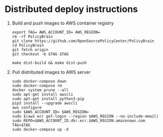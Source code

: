 # Distributed deploy instructions

1. Build and push images to AWS container registry
    ```
    export TAG= AWS_ACCOUNT_ID= AWS_REGION=
    rm -rf PolicyBrain
    git clone https://github.com/OpenSourcePolicyCenter/PolicyBrain
    cd PolicyBrain
    git fetch origin
    git checkout -b $TAG $TAG

    make dist-build && make dist-push
    ```


2. Pull distributed images to AWS server
    ```
    sudo docker-compose down
    sudo docker-compose rm
    docker system prune --all
    sudo apt-get install awscli
    sudo apt-get install python3-pip
    pip3 install --upgrade awscli
    aws configure
    sudo $AWS_ACCOUNT_ID= $AWS_REGION=
    sudo $(aws ecr get-login --region $AWS_REGION --no-include-email)
    sudo REPO=$AWS_ACCOUNT_ID.dkr.ecr.$AWS_REGION.amazonaws.com TAG=$TAG
    sudo docker-compose up -d
    ```
